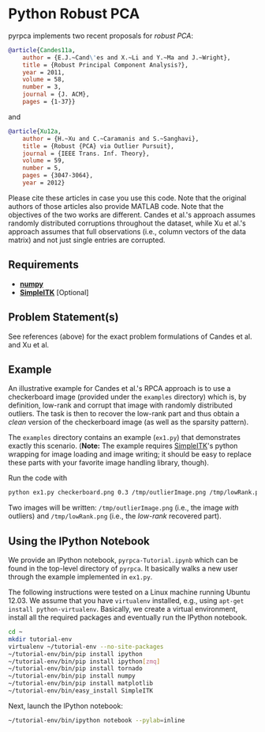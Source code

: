 Python Robust PCA
=================

pyrpca implements two recent proposals for *robust PCA*:
```bibtex
@article{Candes11a,
    author = {E.J.~Cand\'es and X.~Li and Y.~Ma and J.~Wright},
    title = {Robust Principal Component Analysis?},
    year = 2011,
    volume = 58,
    number = 3,
    journal = {J. ACM},
    pages = {1-37}}
```
and
```bibtex
@article{Xu12a,
    author = {H.~Xu and C.~Caramanis and S.~Sanghavi},
    title = {Robust {PCA} via Outlier Pursuit},
    journal = {IEEE Trans. Inf. Theory},
    volume = 59,
    number = 5,
    pages = {3047-3064},
    year = 2012}
```
Please cite these articles in case you use this code. Note that the original
authors of those articles also provide MATLAB code. Note that the objectives
of the two works are different. Candes et al.'s approach assumes randomly
distributed corruptions throughout the dataset, while Xu et al.'s approach
assumes that full observations (i.e., column vectors of the data matrix) and
not just single entries are corrupted.

Requirements
------------

* [**numpy**](http://www.numpy.org/)
* [**SimpleITK**](http://www.simpleitk.org) [Optional]

Problem Statement(s)
--------------------

See references (above) for the exact problem formulations of Candes
et al. and Xu et al.

Example
-------

An illustrative example for Candes et al.'s RPCA approach is to use a
checkerboard image (provided under the `examples` directory) which is,
by definition, low-rank and corrupt that image with randomly distributed
outliers. The task is then to recover the low-rank part and thus obtain
a *clean* version of the checkerboard image (as well as the sparsity
pattern).

The `examples` directory contains an example (`ex1.py`) that demonstrates
exactly this scenario.  (**Note:** The example requires
[SimpleITK](http://www.simpleitk.org)'s python wrapping for image loading and
image writing; it should be easy to replace these parts with your favorite
image handling library, though).

Run the code with
```bash
python ex1.py checkerboard.png 0.3 /tmp/outlierImage.png /tmp/lowRank.png
```
Two images will be written: `/tmp/outlierImage.png` (i.e., the image *with*
outliers) and `/tmp/lowRank.png` (i.e., the *low-rank* recovered part).

Using the IPython Notebook
--------------------------

We provide an IPython notebook, ```pyrpca-Tutorial.ipynb``` which can be found
in the top-level directory of ```pyrpca```. It basically walks a new user through
the example implemented in ```ex1.py```.

The following instructions were tested on a Linux machine running 
Ubuntu 12.03. We assume that you have ```virtualenv``` installed, 
e.g., using ```apt-get install python-virtualenv```. Basically, we
create a virtual environment, install all the required packages
and eventually run the IPython notebook.

```bash
cd ~
mkdir tutorial-env
virtualenv ~/tutorial-env --no-site-packages
~/tutorial-env/bin/pip install ipython
~/tutorial-env/bin/pip install ipython[zmq]
~/tutorial-env/bin/pip install tornado
~/tutorial-env/bin/pip install numpy
~/tutorial-env/bin/pip install matplotlib
~/tutorial-env/bin/easy_install SimpleITK
```
Next, launch the IPython notebook:
```bash
~/tutorial-env/bin/ipython notebook --pylab=inline
```











